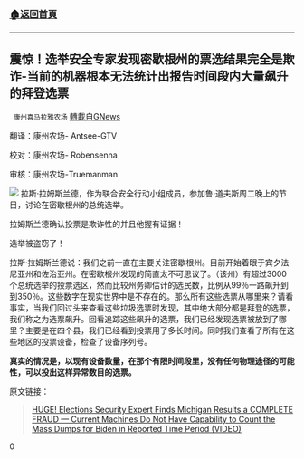 ###  [:house:返回首頁](https://github.com/ourhimalayas/txt)
---

## 震惊！选举安全专家发现密歇根州的票选结果完全是欺诈-当前的机器根本无法统计出报告时间段内大量飙升的拜登选票
` 康州喜马拉雅农场` [轉載自GNews](https://gnews.org/zh-hans/569245/)

翻译：康州农场- Antsee-GTV

校对：康州农场- Robensenna

审核：康州农场-Truemanman


![](https://gnews-media-offload.s3.amazonaws.com/wp-content/uploads/2020/11/18004536/russ-ramsland-wisconsin.jpg)
拉斯·拉姆斯兰德，作为联合安全行动小组成员，参加鲁·道夫斯周二晚上的节目，讨论在密歇根州的总统选举。

拉姆斯兰德确认投票是欺诈性的并且他握有证据！

选举被盗窃了！

拉斯·拉姆斯兰德说：我们之前一直在主要关注密歇根州。目前开始着眼于宾夕法尼亚州和佐治亚州。在密歇根州发现的简直太不可思议了。（该州）有超过3000个总统选举的投票选区，然而比较州务卿估计的选民数，比例从99％一路飙升到到350％。这些数字在现实世界中是不存在的。那么所有这些选票从哪里来？请看事实，当我们回过头来查看这些垃圾选票时发现，其中绝大部分都是拜登的选票，我们称之为选票飙升。回看追踪这些飙升的选票，我们已经发现选票被放到了哪里？主要是在四个县，我们已经看到投票用了多长时间。同时我们查看了所有在这些地区的投票设备，检查了设备序列号。

**真实的情况是，以现有设备数量，在那个有限时间段里，没有任何物理途径的可能性，可以投出这样异常数目的选票。**

原文链接：



> [HUGE! Elections Security Expert Finds Michigan Results a COMPLETE FRAUD — Current Machines Do Not Have Capability to Count the Mass Dumps for Biden in Reported Time Period (VIDEO)](https://www.thegatewaypundit.com/2020/11/huge-elections-security-expert-finds-wisconsin-results-complete-fraud-current-machines-not-capability-count-mass-dumps-biden-reported-time-period-video/)



0
